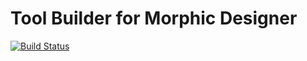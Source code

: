 Tool Builder for Morphic Designer
===================
[![Build Status](https://travis-ci.org/SWTI2014/ToolBuilder.svg)](https://travis-ci.org/SWTI2014/ToolBuilder)
